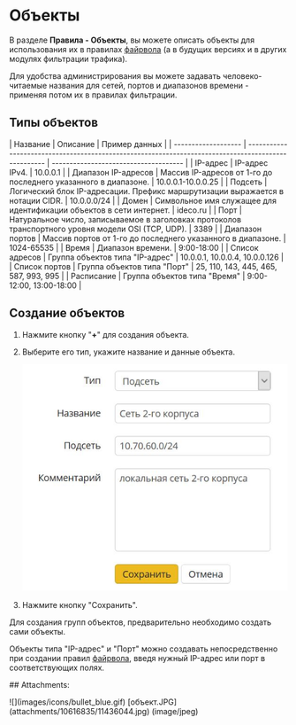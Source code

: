 # Объекты

В разделе **Правила - Объекты**, вы можете описать объекты для использования их в правилах [файрвола](https://github.com/ideco-team/docsUTM/tree/54be5c28981601375569bdca6ef75ead87808b16/Файрвол/README.md) \(а в будущих версиях и в других модулях фильтрации трафика\).

Для удобства администрирования вы можете задавать человеко-читаемые названия для сетей, портов и диапазонов времени - применяя потом их в правилах фильтрации.

## Типы объектов

 \| Название \| Описание \| Пример данных \| \| ------------------- \| --------------------------------------------------------------------------------------------------- \| ------------------------------------- \| \| IP-адрес \| IP-адрес IPv4. \| 10.0.0.1 \| \| Диапазон IP-адресов \| Массив IP-адресов от 1-го до последнего указанного в диапазоне. \| 10.0.0.1-10.0.0.25 \| \| Подсеть \| Логический блок IP-адресации. Префикс маршрутизации выражается в нотации CIDR. \| 10.0.0.0/24 \| \| Домен \| Символьное имя служащее для идентификации объектов в сети интернет. \| ideco.ru \| \| Порт \| Натуральное число, записываемое в заголовках протоколов транспортного уровня модели OSI \(TCP, UDP\). \| 3389 \| \| Диапазон портов \| Массив портов от 1-го до последнего указанного в диапазоне. \| 1024-65535 \| \| Время \| Диапазон времени. \| 9:00-18:00 \| \| Список адресов \| Группа объектов типа "IP-адрес" \| 10.0.0.1, 10.0.0.4, 10.0.0.126 \| \| Список портов \| Группа объектов типа "Порт" \| 25, 110, 143, 445, 465, 587, 993, 995 \| \| Расписание \| Группа объектов типа "Время" \| 9:00-12:00, 13:00-18:00 \|

## Создание объектов

1. Нажмите кнопку "**+**" для создания объекта.
2. Выберите его тип, укажите название и данные объекта.  

   ![](.gitbook/assets/11436044.jpg)

3. Нажмите кнопку "Сохранить".

Для создания групп объектов, предварительно необходимо создать сами объекты.

Объекты типа "IP-адрес" и "Порт" можно создавать непосредственно при создании правил [файрвола](https://github.com/ideco-team/docsUTM/tree/54be5c28981601375569bdca6ef75ead87808b16/Файрвол/README.md), введя нужный IP-адрес или порт в соответствующих полях.

 \#\# Attachments:

 !\[\]\(images/icons/bullet\_blue.gif\) \[объект.JPG\]\(attachments/10616835/11436044.jpg\) \(image/jpeg\)

